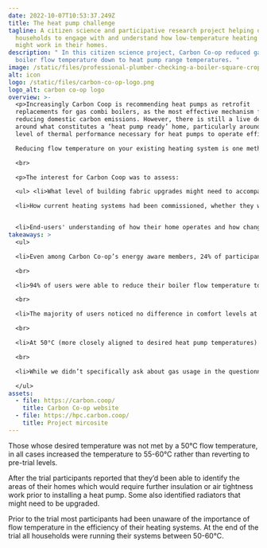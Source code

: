 ```yaml
---
date: 2022-10-07T10:53:37.249Z
title: The heat pump challenge
tagline: A citizen science and participative research project helping our member
  households to engage with and understand how low-temperature heating systems
  might work in their homes.
description: " In this citizen science project, Carbon Co-op reduced gas combi
  boiler flow temperature down to heat pump range temperatures. "
image: /static/files/professional-plumber-checking-a-boiler-square-crop.png
alt: icon
logo: /static/files/carbon-co-op-logo.png
logo_alt: carbon co-op logo
overview: >-
  <p>Increasingly Carbon Coop is recommending heat pumps as retrofit
  replacements for gas combi boilers, as the most effective mechanism for
  reducing domestic carbon emissions. However, there is still a live debate
  around what constitutes a ‘heat pump ready’ home, particularly around the
  level of thermal performance necessary for heat pumps to operate efficiently. 

  Reducing flow temperature on your existing heating system is one method to evaluate how your home operates with a low-temperature heating system before making any expensive commitments. </p>

  <br>

  <p>The interest for Carbon Coop was to assess:

  <ul> <li>What level of building fabric upgrades might need to accompany an effective heat pump roll out.</li>

  <li>How current heating systems had been commissioned, whether they were operating efficiently and what lessons we could learn for future installations.</li>


  <li>End-users' understanding of how their home operates and how changes to heating settings and schedules increase or decrease both comfort and bills.</p>
takeaways: >
  <ul>

  <li>Even among Carbon Co-op’s energy aware members, 24% of participants were running condensing boilers at over 71°C, meaning they may have never actually operated in ‘condensing mode’ since installation.</li>

  <br>

  <li>94% of users were able to reduce their boiler flow temperature to 60°C - with 73% finding the process ‘easy’ or ‘very easy’ vs 19% who found it ‘hard’ or ‘very hard’</li>

  <br>

  <li>The majority of users noticed no difference in comfort levels at 60°C with unamended heating periods and 2 reported improved heating balance between floors in the home.</li>

  <br>

  <li>At 50°C (more closely aligned to desired heat pump temperatures) the difference was more notable. 56% were ‘slightly less comfortable’ or ‘less comfortable’ with 44% reporting ‘no change in comfort’ or ‘slightly more comfortable.’</li>

  <br>

  <li>While we didn’t specifically ask about gas usage in the questionnaire, two participants mentioned in the comments that they noted reduced gas usage as a result of involvement in the trial.</li>

  </ul>
assets:
  - file: https://carbon.coop/
    title: Carbon Co-op website
  - file: https://hpc.carbon.coop/
    title: Project mircosite
---
```

Those whose desired temperature was not met by a 50°C flow temperature, in all cases increased the temperature to 55-60°C rather than reverting to pre-trial levels.

After the trial participants reported that they’d been able to identify the areas of their homes which would require further insulation or air tightness work prior to installing a heat pump. Some also identified radiators that might need to be upgraded. 

Prior to the trial most participants had been unaware of the importance of flow temperature in the efficiency of their heating systems. At the end of the trial all households were running their systems between 50-60°C.